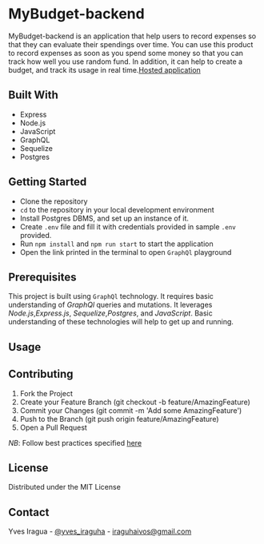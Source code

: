 # MyBudget-backend

MyBudget-backend is an application that help users to record expenses so that they can evaluate their spendings over time. You can use this product to record expenses as soon as you spend some money so that you can track how well you use random fund. In addition, it can help to create a budget, and track its usage in real time.[Hosted application](https://mybudget-backend.herokuapp.com/graphql)

## Built With
* Express
* Node.js
* JavaScript
* GraphQL
* Sequelize
* Postgres
## Getting Started
- Clone the repository 
- `cd` to the repository in your local development environment
- Install Postgres DBMS, and set up an instance of it. 
- Create `.env` file and fill it with credentials provided in sample `.env` provided. 
- Run `npm install` and `npm run start` to start the application 
- Open the link printed in the terminal to open `GraphQl` playground
## Prerequisites
This project is built using `GraphQl` technology. It requires basic understanding of *GraphQl* queries and mutations. It leverages *Node.js*,*Express.js*, *Sequelize*,*Postgres*, and *JavaScript*. Basic understanding of these technologies will help to get up and running. 

## Usage


## Contributing
1. Fork the Project
2. Create your Feature Branch (git checkout -b feature/AmazingFeature)
3. Commit your Changes (git commit -m 'Add some AmazingFeature')
4. Push to the Branch (git push origin feature/AmazingFeature)
5. Open a Pull Request

*NB*: Follow best practices specified [here](https://github.com/andela/bestpractices/wiki/Git-naming-conventions-and-best-practices)
## License
Distributed under the MIT License
## Contact
Yves Iragua - [@yves_iraguha](https://twitter.com/yves_iraguha) - iraguhaivos@gmail.com

